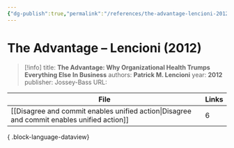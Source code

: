 ```yaml
---
{"dg-publish":true,"permalink":"/references/the-advantage-lencioni-2012/"}
---
```



# The Advantage – Lencioni (2012)

> [!info]
> title: **The Advantage: Why Organizational Health Trumps Everything Else In Business**
> authors: **Patrick M. Lencioni**
> year: **2012**
> publisher: Jossey-Bass
> URL: 



| File                                                                                          | Links |
| --------------------------------------------------------------------------------------------- | ----- |
| [[Disagree and commit enables unified action\|Disagree and commit enables unified action]] | 6     |

{ .block-language-dataview}
